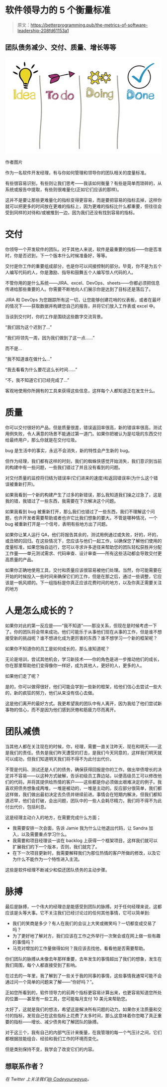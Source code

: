 # 软件领导力的 5 个衡量标准

> 原文：<https://betterprogramming.pub/the-metrics-of-software-leadership-208fd61153a1>

## 团队债务减少、交付、质量、增长等等

![](img/946e518c0408a91339f66622346716aa.png)

作者图片

作为一名软件开发经理，有与你如何管理和领导你的团队相关的度量标准。

有些很容易识别，有些则让我们思考——我该如何衡量？有些是简单而琐碎的，从系统或报告中提取，有些则很难量化(正如它们应该的那样)。

这并不是要让那些更难量化的指标变得更容易，而是要把容易的指标去掉，这样你就可以把更多的时间放在更难的指标上，因为更难的指标比什么都重要，但往往会受到同样的对待和/或被推到一边，因为我们还没有找到容易的指标。

# 交付

你领导一个开发软件的团队。对于其他人来说，软件是最重要的指标——你是否准时，你是否迟到，下一个版本什么时候准备好，等等。

交付是你工作的重要组成部分，也是你可以间接控制的部分。毕竟，你不是为五个人编写代码的人，你是激励、指导和鼓舞五个人编写惊人代码的人。

不管你用的是什么系统——JIRA、excel、DevOps、sheets——你都必须把信息传递给那些重要的人。你需要不断地向人们展示你是达到了目标还是落后了。

JIRA 和 DevOps 为您跟踪所有这一切，让您能够创建花哨的仪表板，或者在最坏的情况下——获取数据并构建您自己的报告，并将它们放入工作表或 excel 中。

当谈到交付时，你的工作是围绕这些数字交流背景。

“我们因为这个迟到了…”

“我们将领先一周，因为我们做到了这一点……”

而不是...

“我不知道谁在做什么…”

“我去看看为什么要花这么长时间……”

“不，我不知道它们已经完成了…”

客观地使用你所拥有的工具来获得这些信息，这样每个人都知道正在发生什么。

# 质量

你可以交付很好的产品，但是质量很差，错误返回率很高，新的错误率很高，测试用例失败，令人满意的场景不能通过第一道门。如果你把被认为是垃圾的东西交付给最终用户，那么你就是在交付垃圾。

bug 是生活中的事实，永远不会消失，新的特性会产生新的 bug。

但作为经理，我们都有这样的时刻，我们的蜘蛛侠感觉开始消失，我们意识到当前的构建中有一些问题，一些我们错过了并且没有看到的问题。

对交付质量的监控将归结为错误率(它们进来的速度)和返回错误率(为什么这个错误被重新打开)。

如果我看到一个新的构建产生了过多的新错误，那么我知道我们操之过急了，这是我的错，我错过了一些东西，我需要在下次解决这个问题。

如果我看到 bug 被重新打开，那么我们也错过了一些东西，我们不理解这个问题，也许开发者需要帮助或者也许它比我们想象的要大。不管是哪种情况，一个 bug 被重新打开是一个信号，表明有些地方出了问题。

如果你让某人运行 QA，他们将报告其余的，测试用例通过或失败，好的，坏的，或丑陋的回归。在这些情况下，您应该与他们一起工作，以确保您了解他们使用的度量标准，如果您独自运行，您可以寻求许多途径来帮助您的团队轻松获胜并分配工作量——单元测试需求、代码审查、设计审查——所有这些活动都会导致交付更高质量的产品。

如果你正确地使用工具，交付和质量应该很容易被他们处理。当然，你可能需要在开始的时候投入一些时间来确保它们的工作，但是在那之后，通过一些调整，它应该是一帆风顺的。下一组指标是你真正应该花费时间的地方，以及你真正需要关注的地方

# 人是怎么成长的？

如果你对此的第一反应是——“我不知道”——那没关系，但现在是时候考虑一下了。你的团队将会带来成功。他们可能乐于从事他们现在从事的工作，但是谁不想接受新的挑战呢？谁不想进化成为更厉害的东西？谁不想学习一个新的框架呢？

如果你不知道你的员工是如何成长的，那么谁知道呢？

无论是培训，尝试其他机会，学习新技术——你的角色是进一步推动他们的成长，你在那里帮助他们变得像你一样好，成为其他人，更好的人，更多的人。

如果他们走了呢？

是的，你可以做得很好，他们可能会学到一些新的框架，给他们信心去尝试一些大的，新的疯狂的努力，他们从来没有信心去做。

这是他们离开的最好方式。我更希望我的团队中有人离开，因为我给了他们尝试新事物的信心，而不是因为他们感到厌倦和筋疲力尽而离开。

# 团队减债

当其他人都在关注现在的时候，你，经理，需要一直关注昨天、现在和明天——这是我们的责任。债务是我们昨天遭受的打击，是我们今天同意的，这样我们明天就可以成功，但我们知道明天我们将不得不为此付出代价。

不管是代码、测试还是人们的债务，确保获得回报是你的工作。做出举债增长的决定并不容易——以这种方式破解，告诉初级员工靠边站，以便高级员工可以修改他们的代码，并将其提供给热情的客户——这些都是你必须做出艰难决定的例子。我喜欢把债务想象成两堆，一堆是被动的，一堆是主动的。反应部分很简单，我们都这样做，我们做出最初决定去负债并继续前进。事情会在短期内解决，但我们都知道迟早，他们会打破，会出问题，团队中的一些人会耗尽精力，我们将不得不为此付出代价，包括利息。

这是经理主动介入的地方，在需要完成什么方面；

*   我需要安排一次会面，告诉 Jamie 我为什么让他退出代码，让 Sandra 加入，以及需要重点学习什么。
*   我需要和项目经理谈一谈在 backlog 上获得一个框架项目，这样我们就可以扩展我们的下一个版本，否则，我们就完了。
*   在下一次项目更新时，我需要解释我们为那位热情的客户所做的修改，以及它为什么不能作为一个特性进入主流。

这些是软件经理不断减少和偿还团队债务的主动步骤。

# 脉搏

最后是脉搏，一个伟大的经理总是能感受到团队的脉搏。对于任何经理来说，这都应该是头等大事。它不关注我们已经讨论过的任何其他事情，它可以简单到:

*   我们的笑商是多少？有人在我们的会议上大笑或微笑吗？一切都变成交易了吗？
*   为了更好地了解对方，我们应该在工作之外举行一次聚会或在网上做一些有趣的事情吗？
*   马克对增加的工作量做得如何？我应该去找他，看看他是否需要帮助。

你们团队的脉搏从未像去年那样重要，去年发生的事情超出了我们的想象，发生在我们周围，每个人都直接受到了影响。

在过去的一年里，我了解到了一些关于我的同事的事情，这些事情我通常可能不会通过问一个简单的问题来了解——“你好吗？”。

正如您所看到的，软件领导力的前两个指标更容易计算出来，也更容易知道您所处的位置——甚至有一些工具，您可能每月支付 10 美元来帮助您。

太好了，这就是我们的想法，希望这是解决所有问题的动力。如果你关注质量和交付的指标，发现自己在这些指标上花费了太多时间，那么这意味着你忽略了真正重要的指标——增长、减少债务和了解团队的脉搏。

对于这三个，我有自己的内部气压计来衡量，在我管理的每一个气压计之间，它们都根据技能组合、经验和我们工作的环境而变化。

但是类别保持不变，我学会了改变它们的内容。

## 想联系作者？

*在 Twitter 上关注我们*[*@ Codeyourwayup*](https://twitter.com/codeyourwayup)*。*